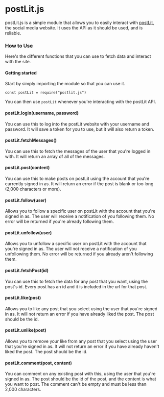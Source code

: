 # postLit.js
postLit.js is a simple module that allows you to easily interact with [postLit](https://postlit.dev), the social media website. It uses the API as it should be used, and is reliable.

### How to Use
Here's the different functions that you can use to fetch data and interact with the site.
#### Getting started
Start by simply importing the module so that you can use it.
```
const postLit = require("postlit.js")
```
You can then use `postLit` whenever you're interacting with the postLit API.
#### postLit.login(username, password)
You can use this to log into the postLit website with your username and password. It will save a token for you to use, but it will also return a token.
#### postLit.fetchMessages()
You can use this to fetch the messages of the user that you're logged in with. It will return an array of all of the messages.
#### postLit.post(content)
You can use this to make posts on postLit using the account that you're currently signed in as. It will return an error if the post is blank or too long (2,000 characters or more).
#### postLit.follow(user)
Allows you to follow a specific user on postLit with the account that you're signed in as. The user will receive a notification of you following them. No error will be returned if you're already following them.
#### postLit.unfollow(user)
Allows you to unfollow a specific user on postLit with the account that you're signed in as. The user will not receive a notification of you unfollowing them. No error will be returned if you already aren't following them.
#### postLit.fetchPost(id)
You can use this to fetch the data for any post that you want, using the post's id. Every post has an id and it is included in the url for that post.
#### postLit.like(post)
Allows you to like any post that you select using the user that you're signed in as. It will not return an error if you have already liked the post. The post should be the id.
#### postLit.unlike(post)
Allows you to remove your like from any post that you select using the user that you're signed in as. It will not return an error if you have already haven't liked the post. The post should be the id.
#### postLit.comment(post, content)
You can comment on any existing post with this, using the user that you're signed in as. The post should be the id of the post, and the content is what you want to post. The comment can't be empty and must be less than 2,000 characters.

